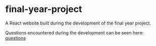 # final-year-project
A React website built during the development of the final year project.

Questions encountered during the development can be seen here: [questions](./question-encounter)
